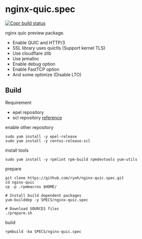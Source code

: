 # nginx-quic.spec

[![Copr build status](https://copr.fedorainfracloud.org/coprs/ryoh/nginx-quic/package/nginx-quic/status_image/last_build.png)](https://copr.fedorainfracloud.org/coprs/ryoh/nginx-quic/package/nginx-quic/)

nginx quic preview package.

- Enable QUIC and HTTP/3
- SSL library uses quictls (Support kernel TLS)
- Use cloudflare zlib
- Use jemalloc
- Enable debug option
- Enable FastTCP option
- And some optimize (Disable LTO)

## Build

Requirement

- epel repository
- scl repository [reference](https://wiki.centos.org/AdditionalResources/Repositories/SCL)

enable other repository

```
sudo yum install -y epel-release
sudo yum install -y centos-release-scl
```

install tools

```
sudo yum install -y rpmlint rpm-build rpmdevtools yum-utils 
```

prepare

```
git clone https://github.com/ryoh/nginx-quic.spec.git
cd nginx-quic
cp -p .rpmmacros $HOME/

# Install build dependent packages
yum-builddep -y SPECS/nginx-quic.spec

# Download SOURCES files
./prepare.sh
```

build

```
rpmbuild -ba SPECS/nginx-quic.spec
```
